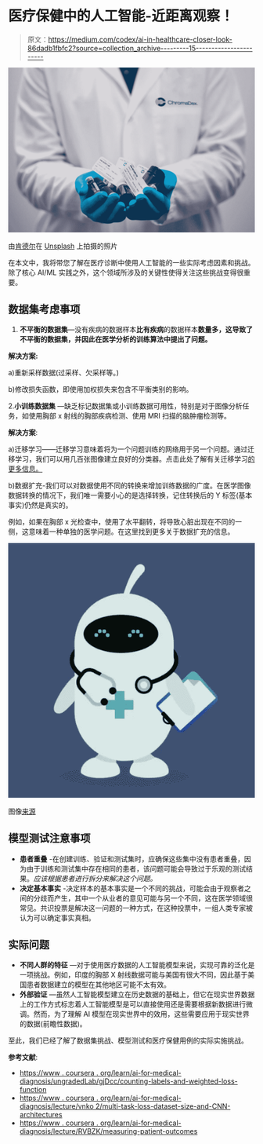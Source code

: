 # 医疗保健中的人工智能-近距离观察！

> 原文：<https://medium.com/codex/ai-in-healthcare-closer-look-86dadb1fbfc2?source=collection_archive---------15----------------------->

![](img/efe938f1b4168440d524e8f474f1426e.png)

由[肯德尔](https://unsplash.com/@hikendal?utm_source=medium&utm_medium=referral)在 [Unsplash](https://unsplash.com?utm_source=medium&utm_medium=referral) 上拍摄的照片

在本文中，我将带您了解在医疗诊断中使用人工智能的一些实际考虑因素和挑战。除了核心 AI/ML 实践之外，这个领域所涉及的关键性使得关注这些挑战变得很重要。

## **数据集考虑事项**

1.  **不平衡的数据集**—没有疾病的数据样本**比有疾病**的数据样本**数量多，这导致了不平衡的数据集，并因此在医学分析的训练算法中提出了问题。**

**解决方案:**

a)重新采样数据(过采样、欠采样等。)

b)修改损失函数，即使用加权损失来包含不平衡类别的影响。

2.**小训练数据集** —缺乏标记数据集或小训练数据可用性，特别是对于图像分析任务，如使用胸部 x 射线的胸部疾病检测、使用 MRI 扫描的脑肿瘤检测等。

**解决方案**:

a)迁移学习——迁移学习意味着将为一个问题训练的网络用于另一个问题。通过迁移学习，我们可以用几百张图像建立良好的分类器。点击此处了解有关迁移学习[的更多信息。](https://towardsdev.com/transfer-learning-using-pytorch-cbf61b91486e)

b)数据扩充-我们可以对数据使用不同的转换来增加训练数据的广度。在医学图像数据转换的情况下，我们唯一需要小心的是选择转换，记住转换后的 Y 标签(基本事实)仍然是真实的。

例如，如果在胸部 x 光检查中，使用了水平翻转，将导致心脏出现在不同的一侧，这意味着一种单独的医学问题。在这里找到更多关于数据扩充的信息。

![](img/4110e7dd78bc8649e45fb4ee26ffe7d9.png)

图像[来源](https://singularityhub.com/2019/02/20/the-pediatric-ai-that-outperformed-junior-doctors/)

## **模型测试注意事项**

*   **患者重叠** -在创建训练、验证和测试集时，应确保这些集中没有患者重叠，因为由于训练和测试集中存在相同的患者，该问题可能会导致过于乐观的测试结果。*应该根据患者进行拆分来解决这个问题。*
*   **决定基本事实** -决定样本的基本事实是一个不同的挑战，可能会由于观察者之间的分歧而产生，其中一个从业者的意见可能与另一个不同，这在医学领域很常见。共识投票是解决这一问题的一种方式，在这种投票中，一组人类专家被认为可以确定事实真相。

## 实际问题

*   **不同人群的特征** —对于使用医疗数据的人工智能模型来说，实现可靠的泛化是一项挑战。例如，印度的胸部 X 射线数据可能与美国有很大不同，因此基于美国患者数据建立的模型在其他地区可能不太有效。
*   **外部验证** —虽然人工智能模型建立在历史数据的基础上，但它在现实世界数据上的工作方式标志着人工智能模型是可以直接使用还是需要根据新数据进行微调。然而，为了理解 AI 模型在现实世界中的效用，这些需要应用于现实世界的数据(前瞻性数据)。

至此，我们已经了解了数据集挑战、模型测试和医疗保健用例的实际实施挑战。

**参考文献**:

*   [https://www . coursera . org/learn/ai-for-medical-diagnosis/ungradedLab/gjDcc/counting-labels-and-weighted-loss-function](https://www.coursera.org/learn/ai-for-medical-diagnosis/ungradedLab/gjDcc/counting-labels-and-weighted-loss-function)
*   [https://www . coursera . org/learn/ai-for-medical-diagnosis/lecture/vnko 2/multi-task-loss-dataset-size-and-CNN-architectures](https://www.coursera.org/learn/ai-for-medical-diagnosis/lecture/VNkO2/multi-task-loss-dataset-size-and-cnn-architectures)
*   [https://www . coursera . org/learn/ai-for-medical-diagnosis/lecture/RVBZK/measuring-patient-outcomes](https://www.coursera.org/learn/ai-for-medical-diagnosis/lecture/RVBZK/measuring-patient-outcomes)